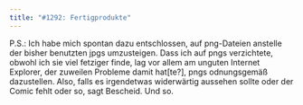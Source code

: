 ```yaml
---
title: "#1292: Fertigprodukte"
---
```


P.S.:
Ich habe mich spontan dazu entschlossen, auf png-Dateien anstelle der bisher benutzten jpgs umzusteigen. Dass ich auf pngs verzichtete, obwohl ich sie viel fetziger finde, lag vor allem am unguten Internet Explorer, der zuweilen Probleme damit hat[te?], pngs odnungsgemäß dazustellen.
Also, falls es irgendetwas widerwärtig aussehen sollte oder der Comic fehlt oder so, sagt Bescheid.
Und so.

